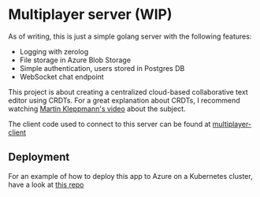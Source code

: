 # Multiplayer server (WIP)

As of writing, this is just a simple golang server with the following features:

- Logging with zerolog
- File storage in Azure Blob Storage
- Simple authentication, users stored in Postgres DB
- WebSocket chat endpoint

This project is about creating a centralized cloud-based collaborative text editor using CRDTs. For a great explanation about CRDTs, I recommend watching [Martin Kleppmann's video](https://www.youtube.com/watch?v=x7drE24geUw) about the subject.

The client code used to connect to this server can be found at [multiplayer-client](https://github.com/rejdeboer/multiplayer-client)

## Deployment

For an example of how to deploy this app to Azure on a Kubernetes cluster, have a look at [this repo](https://github.com/rejdeboer/multiplayer-deployment)
